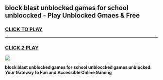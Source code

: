 
## block blast unblocked games for school unbloccked - Play Unblocked Gmaes & Free
<h3>
<a href="https://premium.freeplayer.one?title=block_blast_unblocked_games_for_school_unbloccked&ref=20F">CLICK TO PLAY</a></h3>
<hr>

<h3>
<a href="https://premium.freeplayer.one?title=block_blast_unblocked_games_for_school_unbloccked&ref=20F">CLICK 2 PLAY</a>
  
</h3>

<a href="https://premium.freeplayer.one?title=block_blast_unblocked_games_for_school_unbloccked&ref=20F/"><img src="https://clearcache.store/games.png"></a>


**block blast unblocked games for school unbloccked games unblocked: Your Gateway to Fun and Accessible Online Gaming**
